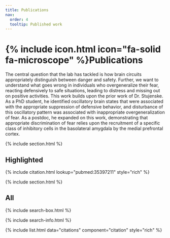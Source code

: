 ```yaml
---
title: Publications
nav:
  order: 4
  tooltip: Published work
---
```


# {% include icon.html icon="fa-solid fa-microscope" %}Publications

The central question that the lab has tackled is how brain circuits appropriately distinguish between danger and safety. Further, we want to understand what goes wrong in individuals who overgeneralize their fear, reacting defensively to safe situations, leading to distress and missing out on positive activities. This work builds upon the prior work of Dr. Stujenske. As a PhD student, he identified oscillatory brain states that were associated with the appropriate suppression of defensive behavior, and disturbance of this oscillatory pattern was associated with inappropriate overgeneralization of fear. As a postdoc, he expanded on this work, demonstrating that appropriate discrimination of fear relies upon the recruitment of a specific class of inhibitory cells in the basolateral amygdala by the medial prefrontal cortex.

{% include section.html %}

## Highlighted

{% include citation.html lookup="pubmed:35397211" style="rich" %}

{% include section.html %}

## All

{% include search-box.html %}

{% include search-info.html %}

{% include list.html data="citations" component="citation" style="rich" %}
